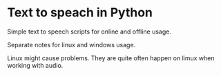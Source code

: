 # Text to speach in Python

Simple text to speech scripts for online and offline usage.

Separate notes for linux and windows usage.

Linux might cause problems. They are quite often happen on limux when working with audio.

